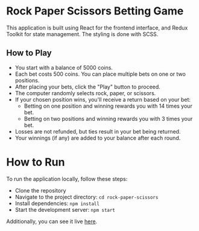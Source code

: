 # Rock Paper Scissors Betting Game

This application is built using React for the frontend interface, and Redux Toolkit for state management. The styling is done with SCSS.

## How to Play
- You start with a balance of 5000 coins.
- Each bet costs 500 coins. You can place multiple bets on one or two positions.
- After placing your bets, click the "Play" button to proceed.
- The computer randomly selects rock, paper, or scissors.
- If your chosen position wins, you'll receive a return based on your bet:
  - Betting on one position and winning rewards you with 14 times your bet.
  - Betting on two positions and winning rewards you with 3 times your bet.
- Losses are not refunded, but ties result in your bet being returned.
- Your winnings (if any) are added to your balance after each round.

# How to Run
To run the application locally, follow these steps:
- Clone the repository
- Navigate to the project directory: `cd rock-paper-scissors`
- Install dependencies: `npm install`
- Start the development server: `npm start`

Additionally, you can see it live [here](https://elene-rock-paper-scissor.vercel.app/).
